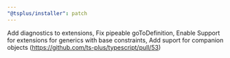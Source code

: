 ```yaml
---
"@tsplus/installer": patch
---
```


Add diagnostics to extensions, Fix pipeable goToDefinition, Enable Support for extensions for generics with base constraints, Add suport for companion objects (https://github.com/ts-plus/typescript/pull/53)
